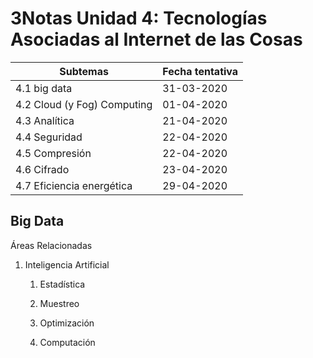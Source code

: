 3Notas Unidad 4: Tecnologías Asociadas al Internet de las Cosas
===============================================================

| Subtemas                    | Fecha tentativa |
|-----------------------------|-----------------|
| 4.1 big data                | 31-03-2020      |
| 4.2 Cloud (y Fog) Computing | 01-04-2020      |
| 4.3 Analítica               | 21-04-2020      |
| 4.4 Seguridad               | 22-04-2020      |
| 4.5 Compresión              | 22-04-2020      |
| 4.6 Cifrado                 | 23-04-2020      |
| 4.7 Eficiencia energética   | 29-04-2020      |

Big Data
--------

Áreas Relacionadas

1.  Inteligencia Artificial

    1.  Estadística

    2.  Muestreo

    3.  Optimización

    4.  Computación
